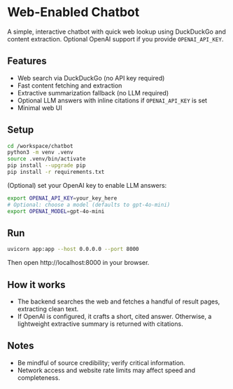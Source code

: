 # Web-Enabled Chatbot

A simple, interactive chatbot with quick web lookup using DuckDuckGo and content extraction. Optional OpenAI support if you provide `OPENAI_API_KEY`.

## Features
- Web search via DuckDuckGo (no API key required)
- Fast content fetching and extraction
- Extractive summarization fallback (no LLM required)
- Optional LLM answers with inline citations if `OPENAI_API_KEY` is set
- Minimal web UI

## Setup
```bash
cd /workspace/chatbot
python3 -m venv .venv
source .venv/bin/activate
pip install --upgrade pip
pip install -r requirements.txt
```

(Optional) set your OpenAI key to enable LLM answers:
```bash
export OPENAI_API_KEY=your_key_here
# Optional: choose a model (defaults to gpt-4o-mini)
export OPENAI_MODEL=gpt-4o-mini
```

## Run
```bash
uvicorn app:app --host 0.0.0.0 --port 8000
```
Then open http://localhost:8000 in your browser.

## How it works
- The backend searches the web and fetches a handful of result pages, extracting clean text.
- If OpenAI is configured, it crafts a short, cited answer. Otherwise, a lightweight extractive summary is returned with citations.

## Notes
- Be mindful of source credibility; verify critical information.
- Network access and website rate limits may affect speed and completeness.